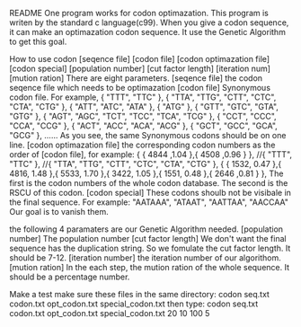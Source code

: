 README
One program works for codon optimazation. This program is writen by the standard c language(c99). When you give a codon sequence, it can make an optimazation codon sequence. It use the Genetic Algorithm to get this goal.

How to use
codon [seqence file] [codon file] [codon optimazation file] [codon special] [population number] [cut factor length] [iteration num] [mution ration]
There are eight parameters.
[seqence file] 
the codon seqence file which needs to be optimazation
[codon file] 
Synonymous codon file. For example,
	{ "TTT", "TTC" },
	{ "TTA", "TTG", "CTT", "CTC", "CTA", "CTG" },
	{ "ATT", "ATC", "ATA" },
	{ "ATG" },
	{ "GTT", "GTC", "GTA", "GTG" },
	{ "AGT", "AGC", "TCT", "TCC", "TCA", "TCG" },
	{ "CCT", "CCC", "CCA", "CCG" },
	{ "ACT", "ACC", "ACA", "ACG" },
	{ "GCT", "GCC", "GCA", "GCG" },
......
As you see, the same Synonymous codons should be on one line.
[codon optimazation file]
 the corresponding codon numbers as the order of [codon file], for example:
	{ { 4844 ,1.04 },{ 4508 ,0.96 } },  //{ "TTT", "TTC" },
	//{ "TTA", "TTG", "CTT", "CTC", "CTA", "CTG" },
	{ { 1532, 0.47 },{ 4816, 1.48 },{ 5533, 1.70 },{ 3422, 1.05 },{ 1551, 0.48 },{ 2646 ,0.81 } },
The first is the codon numbers of the whole codon database. The second is the RSCU of this codon.
[codon special] 
These codons shoulb not be visibale in the final sequence. For example:
"AATAAA", "ATAAT", "AATTAA", "AACCAA"
Our goal is to vanish them.

the following 4 paramaters are our Genetic Algorithm needed.
[population number] 
The population number
[cut factor length]
We don't want the final sequence has the duplication string. So we fomulate the cut factor length. It should be 7-12.
[iteration number]
the iteration number of our algorithom. 
[mution ration]
In the each step, the mution ration of the whole sequence. It should be a percentage number.

Make a test
make sure these files in the same directory:
codon seq.txt codon.txt opt_codon.txt  special_codon.txt
then type:
codon seq.txt codon.txt opt_codon.txt  special_codon.txt 20 10 100 5
